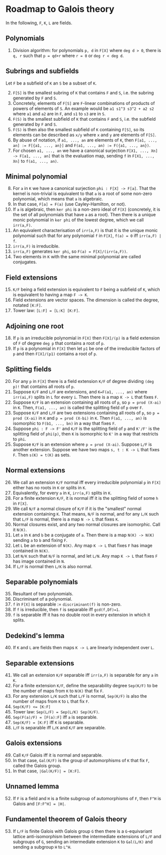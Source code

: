# Roadmap to Galois theory

In the following, `F`, `K`, `L` are fields.

## Polynomials

1. Division algorithm: for polynomials `p, d` in `F[X]` where `deg d > 0`, there is `q, r` such that `p = qd+r` where `r = 0` or `deg r < deg d`.

## Subrings and subfields

Let `F` be a subfield of `K` an `S` be a subset of `K`.

2. `F[S]` is the smallest subring of `K` that contains `F` and `S`, i.e. the subring generated by `F` and `S`.
3. Concretely, elements of `F[S]` are `F`-linear combinations of products of powers of elements of `S`. An example would be `a1 s1^3 s3^2 + a2 s2` where `a1` and `a2` are in `F`, and `s1` to `s3` are in `S`.
4. `F(S)` is the smallest subfield of `K` that contains `F` and `S`, i.e. the subfield generated by `F` and `S`.
5. `F(S)` is then also the smallest subfield of `K` containing `F[S]`, so its elements can be described as `x/y` where `x` and `y` are elements of `F[S]`.
6. By abuse of notation, if `a1, ..., an` are elements of `K`, then `F[a1, ..., an] := F[{a1, ..., an}]` and `F(a1, ..., an) := F({a1, ..., an})`.
7. For chosen `a1, ..., an` we have a canonical surjection `F[X1, ..., Xn] -> F[a1, ..., an]` that is the evaluation map, sending `f` in `F[X1, ..., Xn]` to `f(a1, ..., an)`.

## Minimal polynomial

8. For `a` in `K` we have a canonical surjection `phi : F[X] -> F[a]`. That the kernel is non-trivial is equivalent to that `a` is a root of some non-zero polynomial, which means that `a` is algebraic.
9. In that case, `F[a] = F(a)` (use Cayley-Hamilton, or not).
10. If `a` is algebraic, then `ker phi` is a non-zero ideal of `F[X]` (concretely, it is the set of all polynomials that have `a` as a root). Then there is a unique monic polynomial in `ker phi` of the lowest degree, which we call `irr(a,F)`.
11. An equivalent characterisation of `irr(a,F)` is that it is the unique monic polynomial such that for any polynomial `f` in `F[X]`, `f(a) = 0` iff `irr(a,F) | f`.
12. `irr(a,F)` is irreducible.
13. `irr(a,F)` generates `ker phi`, so `F(a) = F[X]/(irr(a,F))`.
14. Two elements in `K` with the same minimal polynomial are called conjugates.

## Field extensions

15. `K/F` being a field extension is equivalent to `F` being a subfield of `K`, which is equivalent to having a map `F -> K`.
16. Field extensions are vector spaces. The dimension is called the degree, notated `[K:F]`.
17. Tower law: `[L:F] = [L:K] [K:F]`.

## Adjoining one root

18. If `p` is an irreducible polynomial in `F[X]` then `F[X]/(p)` is a field extension of `F` of degree `deg p` that contains a root of `p`.
19. If `p` is a polynomial in `F[X]` then let `p1` be one of the irreducible factors of `p` and then `F[X]/(p1)` contains a root of `p`.

## Splitting fields

20. For any `p` in `F[X]` there is a field extension `K/F` of degree dividing `(deg p)!` that contains all roots of `p`.
21. Suppose `K/F` and `L/F` are extensions, and `K=F(a1, ..., an)` where `irr(ai,F)` splits in `L` for every `i`. Then there is a map `K -> L` that fixes `F`.
22. Suppose `K/F` is an extension containing all roots of `p`, so `p = prod (X-ai)` in `K`. Then, `F(a1, ..., an)` is called the splitting field of `p` over `F`.
23. Suppose `K/F` and `L/F` are two extensions containing all roots of `p`, so `p = prod (X-ai)` in `K` and `p = prod (X-bi)` in `K`. Then `F(a1, ..., an)` is isomorphic to `F(b1, ..., bn)` in a way that fixes `F`.
24. Suppose `phi : F -> F'` and `K/F` is the splitting field of `p` and `K'/F'` is the splitting field of `phi(p)`, then `K` is isomorphic to `K'` in a way that restricts to `phi`.
25. Suppose `K/F` is an extension where `p = prod (X-ai)`. Suppose `L/F` is another extension. Suppose we have two maps `s, t : K -> L` that fixes `F`. Then `s(K) = t(K)` as sets.

## Normal extensions

26. We call an extension `K/F` normal iff every irreducible polynomial `p` in `F[X]` either has no roots in `K` or splits in `K`.
27. Equivalently, for every `a` in `K`, `irr(a,F)` splits in `K`.
28. For a finite extension `K/F`, it is normal iff it is the splitting field of some `h` in `F[X]`.
29. We call `N/F` a normal closure of `K/F` if it is the "smallest" normal extension containing `K`. That means, `N/F` is normal, and for any `L/K` such that `L/F` is normal, there is a map `N -> L` that fixes `K`.
30. Normal closures exist, and any two normal closures are isomorphic. Call it `N(K)`.
31. Let `a` in `K` and `b` be a conjugate of `a`. Then there is a map `N(K) -> N(K)` sending `a` to `b` and fixing `F`.
32. Let `L` be an extension of `N(K)`. Any map `K -> L` that fixes `F` has image contained in `N(K)`.
33. Let `N/K` such that `N/F` is normal, and let `L/N`. Any map `K -> L` that fixes `F` has image contained in `N`.
34. If `L/F` is normal then `L/K` is also normal.

## Separable polynomials

35. Resultant of two polynomials.
36. Discriminant of a polynomial.
37. `f` in `F[X]` is separable := `discriminant(f)` is non-zero.
38. If `f` is irreducible, then `f` is separable iff `gcd(f,Df)=1`.
39. `f` is separable iff it has no double root in every extension in which it splits.

## Dedekind's lemma

40. If `K` and `L` are fields then maps `K -> L` are linearly independent over `L`.

## Separable extensions

41. We call an extension `K/F` separable iff `irr(a,F)` is separable for any `a` in `K`.
42. For a finite extension `K/F`, define the separability degree `Sep(K/F)` to be the number of maps from `K` to `N(K)` that fix `F`.
43. For any extension `L/K` such that `L/F` is normal, `Sep(K/F)` is also the number of maps from `K` to `L` that fix `F`.
44. `Sep(K/F) <= [K:F]`
45. Tower law: `Sep(L/F) = Sep(L/K) Sep(K/F)`.
46. `Sep(F(a)/F) = [F(a):F]` iff `a` is separable.
47. `Sep(K/F) = [K:F]` iff `K` is separable.
48. `L/F` is separable iff `L/K` and `K/F` are separable.

## Galois extensions

49. Call `K/F` Galois iff it is normal and separable.
50. In that case, `Gal(K/F)` is the group of automorphisms of `K` that fix `F`, called the Galois group.
51. In that case, `|Gal(K/F)| = [K:F]`.

## Unnamed lemma

52. If `F` is a field and `H` is a finite subgroup of automorphisms of `F`, then `F^H` is Galois and `[F:F^H] = |H|`.

## Fundamentel theorem of Galois theory

53. If `L/F` is finite Galois with Galois group `G` then there is a `G`-equivariant lattice anti-isomorphism between the intermediate extensions of `L/F` and subgroups of `G`, sending an intermediate extension `K` to `Gal(L/K)` and sending a subgroup `H` to `L^H`.
